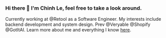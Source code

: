 ### Hi there 👋 I'm Chinh Le, feel free to take a look around.

Currently working at @Retool as a Software Engineer. My interests include backend development and system design. Prev @Veryable @Shopify @GotItAI.
Learn more about me and everything I know [here](https://chinhle.me).


